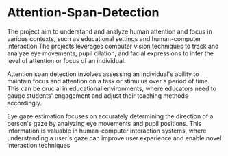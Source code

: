 # Attention-Span-Detection
The project aim to understand and analyze human attention and focus in various contexts, such as educational settings and human-computer interaction.The projects leverages computer vision techniques to track and analyze eye movements, pupil dilation, and facial expressions to infer the level of attention or focus of an individual.

Attention span detection involves assessing an individual's ability to maintain focus and attention on a task or stimulus over a period of time. This can be crucial in educational environments, where educators need to gauge students' engagement and adjust their teaching methods accordingly. 

Eye gaze estimation focuses on accurately determining the direction of a person's gaze by analyzing eye movements and pupil positions. This information is valuable in human-computer interaction systems, where understanding a user's gaze can improve user experience and enable novel interaction techniques

